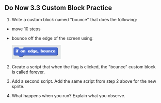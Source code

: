 ## Do Now 3.3 Custom Block Practice

1. Write a custom block named "bounce" that does the following:

  - move 10 steps

  - bounce off the edge of the screen using:

    ![if on edge, bounce](ifedgebounce.png)

2. Create a script that when the flag is clicked, the "bounce" custom block is called forever.

3. Add a second script.  Add the same script from step 2 above for the new sprite.

4. What happens when you run?  Explain what you observe.
